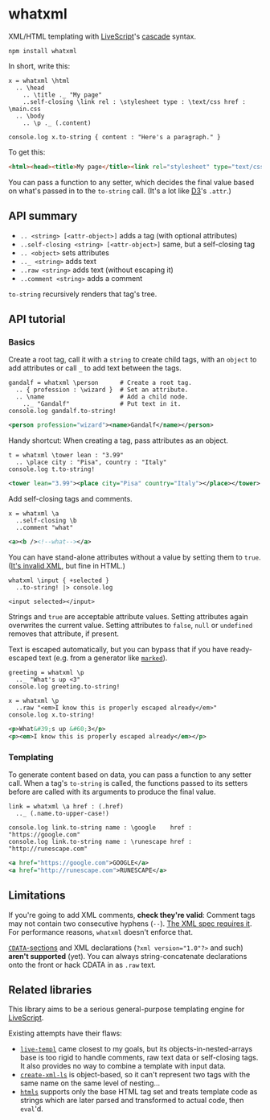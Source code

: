 # whatxml

XML/HTML templating with [LiveScript][1]'s [cascade][2] syntax.

    npm install whatxml

In short, write this:

```ls
x = whatxml \html
  .. \head
    .. \title ._ "My page"
    ..self-closing \link rel : \stylesheet type : \text/css href : \main.css
  .. \body
    .. \p ._ (.content)

console.log x.to-string { content : "Here's a paragraph." }
```

To get this:

```html
<html><head><title>My page</title><link rel="stylesheet" type="text/css" href="main.css" /></head><body><p>Here&#x27;s a paragraph.</p></body></html>
```

You can pass a function to any setter, which decides the final value based on
what's passed in to the `to-string` call. (It's a lot like [D3][3]'s `.attr`.)

## API summary

 - `.. <string> [<attr-object>]` adds a tag (with optional attributes)
 - `..self-closing <string> [<attr-object>]` same, but a self-closing tag
 - `.. <object>` sets attributes
 - `.._ <string>` adds text
 - `..raw <string>` adds text (without escaping it)
 - `..comment <string>` adds a comment

`to-string` recursively renders that tag's tree.

## API tutorial

### Basics

Create a root tag, call it with a `string` to create child tags, with an
`object` to add attributes or call `_` to add text between the tags.

```ls
gandalf = whatxml \person      # Create a root tag.
  .. { profession : \wizard }  # Set an attribute.
  .. \name                     # Add a child node.
    .._ "Gandalf"              # Put text in it.
console.log gandalf.to-string!
```
```xml
<person profession="wizard"><name>Gandalf</name></person>
```

Handy shortcut:  When creating a tag, pass attributes as an object.

```ls
t = whatxml \tower lean : "3.99"
  .. \place city : "Pisa", country : "Italy"
console.log t.to-string!
```
```xml
<tower lean="3.99"><place city="Pisa" country="Italy"></place></tower>
```

Add self-closing tags and comments.

```ls
x = whatxml \a
  ..self-closing \b
  ..comment "what"
```
```xml
<a><b /><!--what--></a>
```

You can have stand-alone attributes without a value by setting them to `true`.
([It's invalid XML][4], but fine in HTML.)

```ls
whatxml \input { +selected }
  ..to-string! |> console.log
```
```ls
<input selected></input>
```

Strings and `true` are acceptable attribute values. Setting attributes again
overwrites the current value. Setting attributes to `false`, `null` or
`undefined` removes that attribute, if present.

Text is escaped automatically, but you can bypass that if you have
ready-escaped text (e.g. from a generator like [`marked`][5]).

```ls
greeting = whatxml \p
  .._ "What's up <3"
console.log greeting.to-string!

x = whatxml \p
  ..raw "<em>I know this is properly escaped already</em>"
console.log x.to-string!
```

```xml
<p>What&#39;s up &#60;3</p>
<p><em>I know this is properly escaped already</em></p>
```

### Templating

To generate content based on data, you can pass a function to any setter call.
When a tag's `to-string` is called, the functions passed to its setters before
are called with its arguments to produce the final value.

```ls
link = whatxml \a href : (.href)
  .._ (.name.to-upper-case!)

console.log link.to-string name : \google    href : "https://google.com"
console.log link.to-string name : \runescape href : "http://runescape.com"
```

```xml
<a href="https://google.com">GOOGLE</a>
<a href="http://runescape.com">RUNESCAPE</a>
```

## Limitations

If you're going to add XML comments, **check they're valid**: Comment tags may
not contain two consecutive hyphens (`--`). [The XML spec requires it][6]. For
performance reasons, `whatxml` doesn't enforce that.

[`CDATA`-sections][7] and XML declarations (`?xml version="1.0"?>` and such)
**aren't supported** (yet). You can always string-concatenate declarations onto
the front or hack CDATA in as `.raw` text.

## Related libraries

This library aims to be a serious general-purpose templating engine for
[LiveScript][8].

Existing attempts have their flaws:

 - [`live-templ`][9] came closest to my goals, but its
   objects-in-nested-arrays base is too rigid to handle comments, raw text data
   or self-closing tags. It also provides no way to combine a template with
   input data.
 - [`create-xml-ls`][10] is object-based, so it can't represent two tags with
   the same name on the same level of nesting…
 - [`htmls`][11] supports only the base HTML tag set and treats template code as
   strings which are later parsed and transformed to actual code, then
   `eval`'d.


[1]: http://livescript.net/
[2]: http://livescript.net/#property-access-cascades
[3]: http://d3js.org/
[4]: http://stackoverflow.com/questions/6926442/is-an-xml-attribute-without-value-valid
[5]: https://github.com/chjj/marked
[6]: http://www.w3.org/TR/2006/REC-xml11-20060816/#sec-comments
[7]: http://en.wikipedia.org/wiki/CDATA
[8]: http://livescript.net/
[9]: https://www.npmjs.org/package/live-tmpl
[10]: https://www.npmjs.org/package/create-xml-ls
[11]: https://www.npmjs.org/package/htmls
